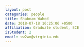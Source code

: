 ```yaml
---
layout: post
categories: people
title: Shabnam Wahed
date: 2018-07-18 16:25:06 +0500
affiliation: Graduate student, ECE
isStudent: 2
email: sw2wm@virginia.edu
---
```

